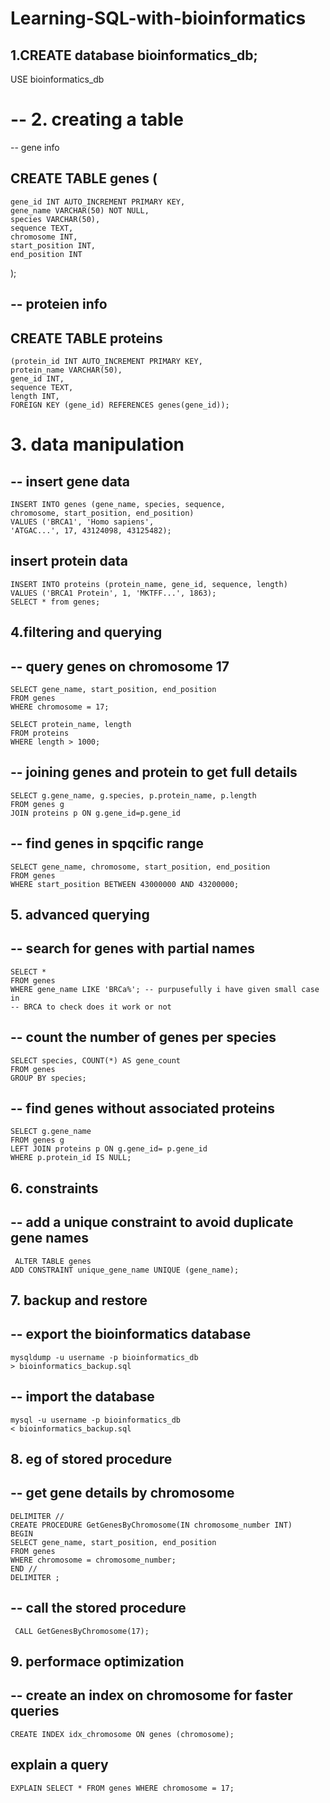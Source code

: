 # Learning-SQL-with-bioinformatics

## 1.CREATE database bioinformatics_db;
USE bioinformatics_db

# -- 2. creating a table
-- gene info
 ## CREATE TABLE genes (
    gene_id INT AUTO_INCREMENT PRIMARY KEY,
    gene_name VARCHAR(50) NOT NULL,
    species VARCHAR(50),
    sequence TEXT,
    chromosome INT,
    start_position INT,
    end_position INT
);

## -- proteien info
## CREATE TABLE proteins
    (protein_id INT AUTO_INCREMENT PRIMARY KEY,
    protein_name VARCHAR(50),
    gene_id INT,
    sequence TEXT,
    length INT,
    FOREIGN KEY (gene_id) REFERENCES genes(gene_id));

# 3. data manipulation
## -- insert gene data
    INSERT INTO genes (gene_name, species, sequence,
    chromosome, start_position, end_position)
    VALUES ('BRCA1', 'Homo sapiens', 
    'ATGAC...', 17, 43124098, 43125482);
## insert protein data
    INSERT INTO proteins (protein_name, gene_id, sequence, length)
    VALUES ('BRCA1 Protein', 1, 'MKTFF...', 1863);
    SELECT * from genes;

## 4.filtering and querying 
## -- query genes on chromosome 17
    SELECT gene_name, start_position, end_position
    FROM genes
    WHERE chromosome = 17;
 
    SELECT protein_name, length
    FROM proteins
    WHERE length > 1000;
 
## -- joining genes and protein to get full details 
    SELECT g.gene_name, g.species, p.protein_name, p.length
    FROM genes g 
    JOIN proteins p ON g.gene_id=p.gene_id

## -- find genes in spqcific range
    SELECT gene_name, chromosome, start_position, end_position
    FROM genes
    WHERE start_position BETWEEN 43000000 AND 43200000;

## 5. advanced querying
## -- search for genes with partial names
    SELECT *
    FROM genes
    WHERE gene_name LIKE 'BRCa%'; -- purpusefully i have given small case in 
    -- BRCA to check does it work or not

## -- count the number of genes per species
    SELECT species, COUNT(*) AS gene_count
    FROM genes
    GROUP BY species;

## -- find genes without associated proteins
    SELECT g.gene_name
    FROM genes g
    LEFT JOIN proteins p ON g.gene_id= p.gene_id
    WHERE p.protein_id IS NULL;


## 6. constraints
## -- add a unique constraint to avoid duplicate gene names
     ALTER TABLE genes
    ADD CONSTRAINT unique_gene_name UNIQUE (gene_name);

## 7. backup and restore
## -- export the bioinformatics database
    mysqldump -u username -p bioinformatics_db 
    > bioinformatics_backup.sql

## -- import the database
    mysql -u username -p bioinformatics_db 
    < bioinformatics_backup.sql

## 8. eg of stored procedure
## -- get gene details by chromosome
    DELIMITER //
    CREATE PROCEDURE GetGenesByChromosome(IN chromosome_number INT)
    BEGIN
    SELECT gene_name, start_position, end_position
    FROM genes
    WHERE chromosome = chromosome_number;
    END //
    DELIMITER ;
    
## -- call the stored procedure
     CALL GetGenesByChromosome(17);


## 9. performace optimization 
## -- create an index on chromosome for faster queries
    CREATE INDEX idx_chromosome ON genes (chromosome);

## explain a query 
    EXPLAIN SELECT * FROM genes WHERE chromosome = 17;



